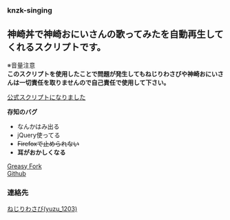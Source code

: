 ### knzk-singing   
## 神崎丼で神崎おにいさんの歌ってみたを自動再生してくれるスクリプトです。  


※音量注意  
**このスクリプトを使用したことで問題が発生してもねじりわさびや神崎おにいさんは一切責任を取りませんので自己責任で使用して下さい。**

[公式スクリプトになりました](https://knzkoniisan.m.to/@knzk/5903)

**存知のバグ**  
* なんかはみ出る  
* jQuery使ってる  
* ~~Firefoxで止められない~~  
* **耳がおかしくなる**

[Greasy Fork](https://greasyfork.org/ja/scripts/32612-knzk-singing)   
[Github](https://github.com/yuzulabo/knzk-singing)

### 連絡先
[ねじりわさび(yuzu_1203)](https://knzkoniisan.m.to/@y)
